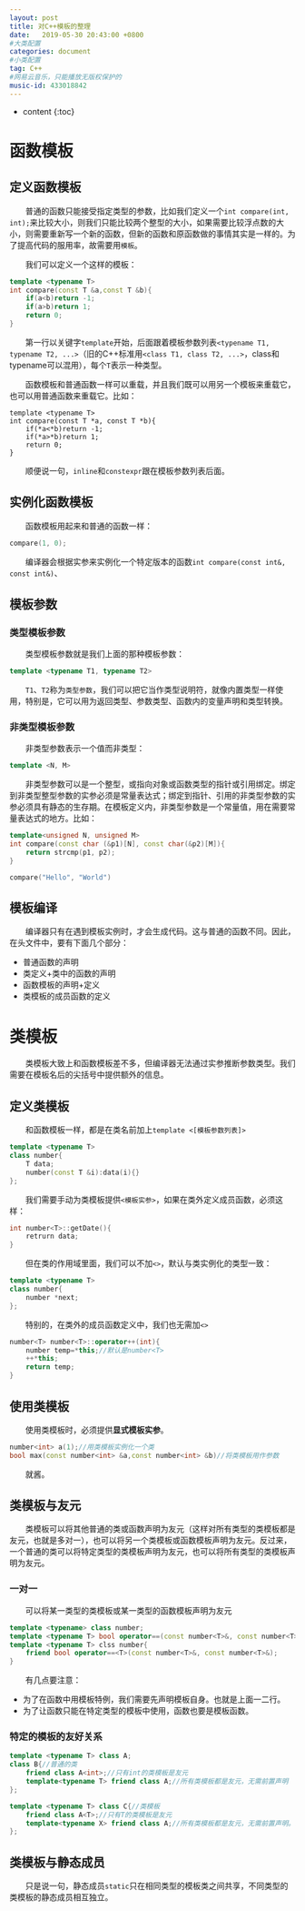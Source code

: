 ```yaml
---
layout: post
title: 对C++模板的整理
date:   2019-05-30 20:43:00 +0800
#大类配置
categories: document
#小类配置
tag: C++
#网易云音乐，只能播放无版权保护的
music-id: 433018842
---
```


* content
{:toc}
# 函数模板



## 定义函数模板

&emsp;&emsp;普通的函数只能接受指定类型的参数，比如我们定义一个`int compare(int, int);`来比较大小，则我们只能比较两个整型的大小，如果需要比较浮点数的大小，则需要重新写一个新的函数，但新的函数和原函数做的事情其实是一样的。为了提高代码的服用率，故需要用`模板`。

&emsp;&emsp;我们可以定义一个这样的模板：

```c++
template <typename T>
int compare(const T &a,const T &b){
    if(a<b)return -1;
    if(a>b)return 1;
    return 0;
}
```

&emsp;&emsp;第一行以关键字`template`开始，后面跟着模板参数列表`<typename T1, typename T2, ...>`（旧的C++标准用`<class T1, class T2, ...>`，class和typename可以混用），每个`T`表示一种类型。

&emsp;&emsp;函数模板和普通函数一样可以重载，并且我们既可以用另一个模板来重载它，也可以用普通函数来重载它。比如：

```
template <typename T>
int compare(const T *a, const T *b){
    if(*a<*b)return -1;
    if(*a>*b)return 1;
    return 0;
}
```



&emsp;&emsp;顺便说一句，`inline`和`constexpr`跟在模板参数列表后面。



## 实例化函数模板

&emsp;&emsp;函数模板用起来和普通的函数一样：

```c++
compare(1, 0);
```

&emsp;&emsp;编译器会根据实参来实例化一个特定版本的函数`int compare(const int&, const int&)`、



## 模板参数

### 类型模板参数

&emsp;&emsp;类型模板参数就是我们上面的那种模板参数：

```c++
template <typename T1, typename T2>
```

&emsp;&emsp;`T1`、`T2`称为`类型参数`，我们可以把它当作类型说明符，就像内置类型一样使用，特别是，它可以用为返回类型、参数类型、函数内的变量声明和类型转换。

### 非类型模板参数

&emsp;&emsp;非类型参数表示一个值而非类型：

```c++
template <N, M>
```

&emsp;&emsp;非类型参数可以是一个整型，或指向对象或函数类型的指针或引用绑定。绑定到非类型整型参数的实参必须是常量表达式；绑定到指针、引用的非类型参数的实参必须具有静态的生存期。在模板定义内，非类型参数是一个常量值，用在需要常量表达式的地方。比如：

```c++
template<unsigned N, unsigned M>
int compare(const char (&p1)[N], const char(&p2)[M]){
    return strcmp(p1, p2);
}

compare("Hello", "World")
```



## 模板编译

&emsp;&emsp;编译器只有在遇到模板实例时，才会生成代码。这与普通的函数不同。因此，在头文件中，要有下面几个部分：

* 普通函数的声明
* 类定义+类中的函数的声明
* 函数模板的声明+定义
* 类模板的成员函数的定义



# 类模板

&emsp;&emsp;类模板大致上和函数模板差不多，但编译器无法通过实参推断参数类型。我们需要在模板名后的尖括号中提供额外的信息。



## 定义类模板

&emsp;&emsp;和函数模板一样，都是在类名前加上`template <[模板参数列表]>`

```c++
template <typename T>
class number{
    T data;
    number(const T &i):data(i){}
};
```

&emsp;&emsp;我们需要手动为类模板提供`<模板实参>`，如果在类外定义成员函数，必须这样：

```c++
int number<T>::getDate(){
    retrurn data;
}
```

&emsp;&emsp;但在类的作用域里面，我们可以不加`<>`，默认与类实例化的类型一致：

```c++
template <typename T>
class number{
    number *next;
};
```

&emsp;&emsp;特别的，在类外的成员函数定义中，我们也无需加`<>`

```c++
number<T> number<T>::operator++(int){
    number temp=*this;//默认是number<T>
    ++*this;
    return temp;
}
```



## 使用类模板

&emsp;&emsp;使用类模板时，必须提供**显式模板实参**。

```c++
number<int> a(1);//用类模板实例化一个类
bool max(const number<int> &a,const number<int> &b)//将类模板用作参数
```

&emsp;&emsp;就酱。



## 类模板与友元

&emsp;&emsp;类模板可以将其他普通的类或函数声明为友元（这样对所有类型的类模板都是友元，也就是多对一），也可以将另一个类模板或函数模板声明为友元。反过来，一个普通的类可以将特定类型的类模板声明为友元，也可以将所有类型的类模板声明为友元。

### 一对一

&emsp;&emsp;可以将某一类型的类模板或某一类型的函数模板声明为友元

```c++
template <typename> class number;
template <typename T> bool operator==(const number<T>&, const number<T>&);
template <typename T> clss number{
    friend bool operator==<T>(const number<T>&, const number<T>&);
}
```

&emsp;&emsp;有几点要注意：

* 为了在函数中用模板特例，我们需要先声明模板自身。也就是上面一二行。
* 为了让函数只能在特定类型的模板中使用，函数也要是模板函数。



### 特定的模板的友好关系

```c++
template <typename T> class A;
class B{//普通的类
    friend class A<int>;//只有int的类模板是友元
    template<typename T> friend class A;//所有类模板都是友元，无需前置声明
};

template <typename T> class C{//类模板
    friend class A<T>;//只有T的类模板是友元
    template<typename X> friend class A;//所有类模板都是友元，无需前置声明。注意用了不同的模板参数X
}; 
```



## 类模板与静态成员

&emsp;&emsp;只是说一句，静态成员`static`只在相同类型的模板类之间共享，不同类型的类模板的静态成员相互独立。